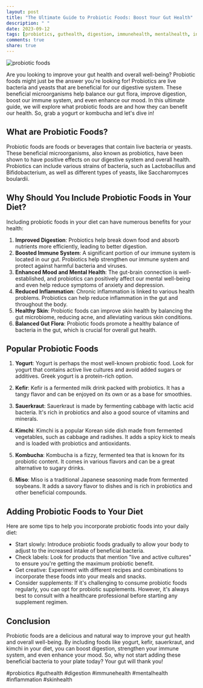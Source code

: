 ```yaml
---
layout: post
title: "The Ultimate Guide to Probiotic Foods: Boost Your Gut Health"
description: " "
date: 2023-09-12
tags: [probiotics, guthealth, digestion, immunehealth, mentalhealth, inflammation, skinhealth]
comments: true
share: true
---
```


![probiotic foods](https://example.com/probiotic-foods.jpg)

Are you looking to improve your gut health and overall well-being? Probiotic foods might just be the answer you're looking for! Probiotics are live bacteria and yeasts that are beneficial for our digestive system. These beneficial microorganisms help balance our gut flora, improve digestion, boost our immune system, and even enhance our mood. In this ultimate guide, we will explore what probiotic foods are and how they can benefit our health. So, grab a yogurt or kombucha and let's dive in!

## What are Probiotic Foods?

Probiotic foods are foods or beverages that contain live bacteria or yeasts. These beneficial microorganisms, also known as probiotics, have been shown to have positive effects on our digestive system and overall health. Probiotics can include various strains of bacteria, such as Lactobacillus and Bifidobacterium, as well as different types of yeasts, like Saccharomyces boulardii.

## Why Should You Include Probiotic Foods in Your Diet?

Including probiotic foods in your diet can have numerous benefits for your health:

1. **Improved Digestion**: Probiotics help break down food and absorb nutrients more efficiently, leading to better digestion.
2. **Boosted Immune System**: A significant portion of our immune system is located in our gut. Probiotics help strengthen our immune system and protect against harmful bacteria and viruses.
3. **Enhanced Mood and Mental Health**: The gut-brain connection is well-established, and probiotics can positively affect our mental well-being and even help reduce symptoms of anxiety and depression.
4. **Reduced Inflammation**: Chronic inflammation is linked to various health problems. Probiotics can help reduce inflammation in the gut and throughout the body.
5. **Healthy Skin**: Probiotic foods can improve skin health by balancing the gut microbiome, reducing acne, and alleviating various skin conditions.
6. **Balanced Gut Flora**: Probiotic foods promote a healthy balance of bacteria in the gut, which is crucial for overall gut health.

## Popular Probiotic Foods

1. **Yogurt**: Yogurt is perhaps the most well-known probiotic food. Look for yogurt that contains active live cultures and avoid added sugars or additives. Greek yogurt is a protein-rich option.

2. **Kefir**: Kefir is a fermented milk drink packed with probiotics. It has a tangy flavor and can be enjoyed on its own or as a base for smoothies.

3. **Sauerkraut**: Sauerkraut is made by fermenting cabbage with lactic acid bacteria. It's rich in probiotics and also a good source of vitamins and minerals.

4. **Kimchi**: Kimchi is a popular Korean side dish made from fermented vegetables, such as cabbage and radishes. It adds a spicy kick to meals and is loaded with probiotics and antioxidants.

5. **Kombucha**: Kombucha is a fizzy, fermented tea that is known for its probiotic content. It comes in various flavors and can be a great alternative to sugary drinks.

6. **Miso**: Miso is a traditional Japanese seasoning made from fermented soybeans. It adds a savory flavor to dishes and is rich in probiotics and other beneficial compounds.

## Adding Probiotic Foods to Your Diet

Here are some tips to help you incorporate probiotic foods into your daily diet:

- Start slowly: Introduce probiotic foods gradually to allow your body to adjust to the increased intake of beneficial bacteria.
- Check labels: Look for products that mention "live and active cultures" to ensure you're getting the maximum probiotic benefit.
- Get creative: Experiment with different recipes and combinations to incorporate these foods into your meals and snacks.
- Consider supplements: If it's challenging to consume probiotic foods regularly, you can opt for probiotic supplements. However, it's always best to consult with a healthcare professional before starting any supplement regimen.

## Conclusion

Probiotic foods are a delicious and natural way to improve your gut health and overall well-being. By including foods like yogurt, kefir, sauerkraut, and kimchi in your diet, you can boost digestion, strengthen your immune system, and even enhance your mood. So, why not start adding these beneficial bacteria to your plate today? Your gut will thank you!

#probiotics #guthealth #digestion #immunehealth #mentalhealth #inflammation #skinhealth